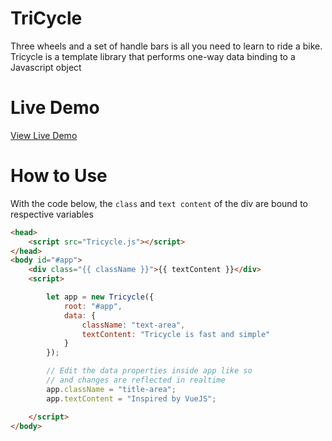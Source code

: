 # TriCycle

Three wheels and a set of handle bars is all you need to learn to ride a bike. Tricycle is a template library that performs one-way data binding to a Javascript object

# Live Demo

[View Live Demo](https://regularmemory.blog/Tricycle/)

# How to Use

With the code below, the `class` and `text content` of the div are bound to respective variables

```html
<head>
    <script src="Tricycle.js"></script>
</head>
<body id="#app">
    <div class="{{ className }}">{{ textContent }}</div>
    <script>

        let app = new Tricycle({
            root: "#app",
            data: {
                className: "text-area",
                textContent: "Tricycle is fast and simple"
            }
        });    

        // Edit the data properties inside app like so
        // and changes are reflected in realtime
        app.className = "title-area";
        app.textContent = "Inspired by VueJS";

    </script>
</body>
```
